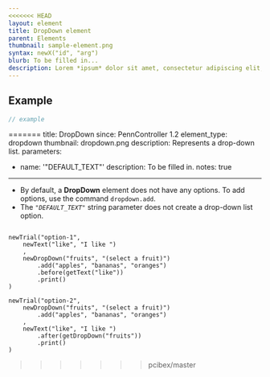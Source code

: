 ```yaml
---
<<<<<<< HEAD
layout: element
title: DropDown element
parent: Elements
thumbnail: sample-element.png
syntax: newX("id", "arg")
blurb: To be filled in...
description: Lorem *ipsum* dolor sit amet, consectetur adipiscing elit, sed do eiusmod tempor incididunt ut labore et dolore magna aliqua. **Ut enim ad minim veniam, quis nostrud exercitation ullamco laboris nisi ut aliquip ex ea commodo consequat.** Duis aute irure dolor in reprehenderit in voluptate velit esse cillum dolore eu fugiat nulla pariatur. Excepteur sint occaecat cupidatat non proident, sunt in culpa qui `officia deserunt` mollit anim id est laborum.
---
```


## Example
```javascript
// example
```
=======
title: DropDown
since: PennController 1.2
element_type: dropdown
thumbnail: dropdown.png
description: Represents a drop-down list.
parameters:
  - name: '"DEFAULT_TEXT"'
    description: To be filled in.
notes: true
---

+ By default, a **DropDown** element does not have any options. To add
options, use the command `dropdown.add`.
+ The <code>"<var>DEFAULT_TEXT</var>"</code> string parameter does not create
a drop-down list option.

<!--more-->

<pre><code class="language-diff-javascript diff-highlight">
newTrial("option-1",
    newText("like", "I like ")
    ,
    newDropDown("fruits", "(select a fruit)")
        .add("apples", "bananas", "oranges")
        .before(getText("like"))
        .print()
)

newTrial("option-2",
    newDropDown("fruits", "(select a fruit)")
        .add("apples", "bananas", "oranges")
    ,
    newText("like", "I like ")
        .after(getDropDown("fruits"))
        .print()
)
</code></pre>
>>>>>>> pcibex/master
